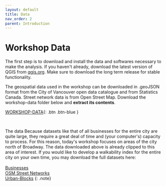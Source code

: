 ```yaml
---
layout: default
title: Data
nav_order: 2
parent: Introduction 
---
```


# Workshop Data 

The first step is to download and install the data and softwares necessary to make the analysis. If you haven't already, download the latest version of QGIS  from [qgis.org](https://qgis.org/en/site/forusers/download.html). Make sure to download the long term release for stable functionality. 

The geospatial data used in the workshop can be downloaded in .geoJSON format from the City of Vancouver open data catalogue and from Statistics Canada. Street network data is from Open Street Map. Download the workshop-data folder below and **extract its contents**.

[WORKSHOP-DATA](./content/workshop-data.zip){: .btn .btn-blue }
<br>

<!-- * [Download block outlines](https://opendata.vancouver.ca/explore/dataset/block-outlines/download/?format=geojson&timezone=America/Los_Angeles&lang=en)
* [Download business licenses](https://opendata.vancouver.ca/explore/dataset/business-licences/download/?format=geojson&timezone=America/Los_Angeles&lang=en)
* [Download 2021 census dissemination areas](./content/data/census-DAs.geojson)
* [Download street networks](./content/data/OSM-street-network.geojson) -->



<br>

The data Because datasets like that of all businesses for the entire city are quite large, they require a great deal of time and (your computer's) capacity to process. For this reason, today's workshop focuses on areas of the city north of Broadway. The data downloaded above is already clipped to this area of interest. If you would like to develop a walkability index for the entire city on your own time, you may download the full datasets here:<br><br>
[Businesses](https://opendata.vancouver.ca/explore/dataset/business-licences/map/?disjunctive.status&disjunctive.businesssubtype&location=12,49.26904,-123.13494)<br>[OSM Street Networks](./content/data/OSM-street-network.geojson)<br>[Urban-Blocks](https://opendata.vancouver.ca/explore/dataset/block-outlines/download/?format=geojson&timezone=America/Los_Angeles&lang=en)
{: .note}


<br>


